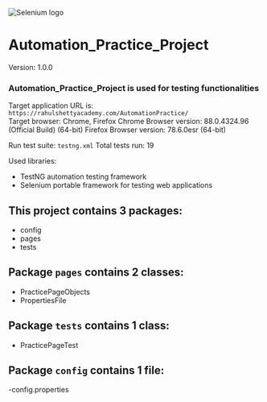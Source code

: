 ![Selenium logo](https://www.selenium.dev/images/selenium_logo_large.png)
# Automation_Practice_Project
Version: 1.0.0

### Automation_Practice_Project is used for testing functionalities  

Target application URL is: ``https://rahulshettyacademy.com/AutomationPractice/``  
Target browser: Chrome, Firefox 
Chrome Browser version: 88.0.4324.96 (Official Build) (64-bit)
Firefox Browser version: 78.6.0esr (64-bit)

Run test suite: `testng.xml`
Total tests run: 19

Used libraries: 
- TestNG automation testing framework  
- Selenium portable framework for testing web applications 

## This project contains 3 packages:
- config
- pages
- tests

## Package `pages` contains 2 classes:
- PracticePageObjects 
- PropertiesFile

## Package `tests` contains 1 class:
- PracticePageTest  

## Package `config` contains 1 file:
-config.properties
